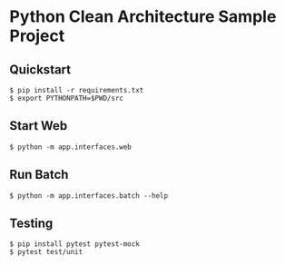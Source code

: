 # Python Clean Architecture Sample Project


## Quickstart

```
$ pip install -r requirements.txt
$ export PYTHONPATH=$PWD/src
```

## Start Web

```
$ python -m app.interfaces.web
```

## Run Batch

```
$ python -m app.interfaces.batch --help
```


## Testing

```
$ pip install pytest pytest-mock
$ pytest test/unit
```
